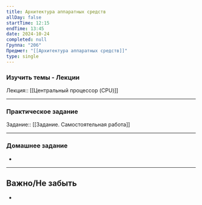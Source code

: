```yaml
---
title: Архитектура аппаратных средств
allDay: false
startTime: 12:15
endTime: 13:45
date: 2024-10-24
completed: null
Группа: "206"
Предмет: "[[Архитектура аппаратных средств]]"
type: single
---
```

### Изучить темы - Лекции

Лекция:: [[Центральный процессор (CPU)]]

---
### Практическое задание

Задание:: [[Задание. Самостоятельная работа]]

---
### Домашнее задание

- 

---
## Важно/Не забыть

- 